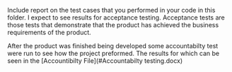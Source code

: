 Include report on the test cases that you performed in your code in this folder. I expect to see results for acceptance testing.
Acceptance tests are those tests that demonstrate that the product has achieved the business requirements of the product.





After the product was finished being developed some accountabilty test were run to see how the project preformed. The results 
for which can be seen in the [Accountibilty File](#Accountabilty testing.docx)
